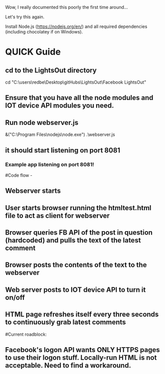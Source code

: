 Wow, I really documented this poorly the first time around...

Let's try this again.

Install Node.js (https://nodejs.org/en/) and all required dependencies (including chocolatey if on Windows).

# QUICK Guide
## cd to the LightsOut directory
cd "C:\users\redbe\Desktop\gitHubs\LightsOut\Facebook LightsOut"
## Ensure that you have all the node modules and IOT device API modules you need.
## Run node webserver.js
&("C:\Program Files\nodejs\node.exe") .\webserver.js
## it should start listening on port 8081
### Example app listening on port 8081!

#Code flow - 
## Webserver starts
## User starts browser running the htmltest.html file to act as client for webserver
## Browser queries FB API of the post in question (hardcoded) and pulls the text of the latest comment
## Browser posts the contents of the text to the webserver
## Web server posts to IOT device API to turn it on/off
## HTML page refreshes itself every three seconds to continuously grab latest comments

#Current roadblock:
## Facebook's logon API wants ONLY HTTPS pages to use their logon stuff. Locally-run HTML is not acceptable. Need to find a workaround.
